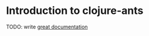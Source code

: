 # Introduction to clojure-ants

TODO: write [great documentation](http://jacobian.org/writing/what-to-write/)
